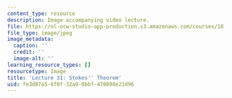 ```yaml
---
content_type: resource
description: Image accompanying video lecture.
file: https://ol-ocw-studio-app-production.s3.amazonaws.com/courses/18-02-multivariable-calculus-fall-2007/fe3d87a56f0f32a90bbf470898e21d96_31.jpg
file_type: image/jpeg
image_metadata:
  caption: ''
  credit: ''
  image-alt: ''
learning_resource_types: []
resourcetype: Image
title: 'Lecture 31: Stokes'' Theorem'
uid: fe3d87a5-6f0f-32a9-0bbf-470898e21d96
---
```

